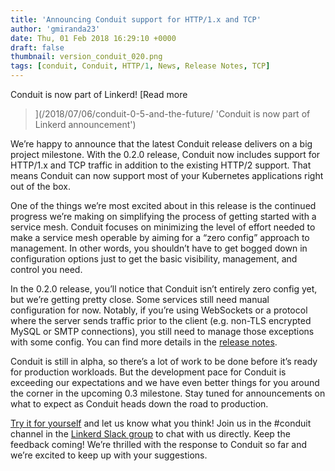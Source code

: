 ```yaml
---
title: 'Announcing Conduit support for HTTP/1.x and TCP'
author: 'gmiranda23'
date: Thu, 01 Feb 2018 16:29:10 +0000
draft: false
thumbnail: version_conduit_020.png
tags: [conduit, Conduit, HTTP/1, News, Release Notes, TCP]
---
```


Conduit is now part of Linkerd! [Read more
>](/2018/07/06/conduit-0-5-and-the-future/ 'Conduit is now part of Linkerd
announcement')

We’re happy to announce that the latest Conduit release delivers on a big
project milestone. With the 0.2.0 release, Conduit now includes support for
HTTP/1.x and TCP traffic in addition to the existing HTTP/2 support. That means
Conduit can now support most of your Kubernetes applications right out of the
box.

One of the things we’re most excited about in this release is the continued
progress we’re making on simplifying the process of getting started with a
service mesh. Conduit focuses on minimizing the level of effort needed to make a
service mesh operable by aiming for a “zero config” approach to management. In
other words, you shouldn’t have to get bogged down in configuration options just
to get the basic visibility, management, and control you need.

In the 0.2.0 release, you’ll notice that Conduit isn’t entirely zero config yet,
but we’re getting pretty close. Some services still need manual configuration
for now. Notably, if you’re using WebSockets or a protocol where the server
sends traffic prior to the client (e.g. non-TLS encrypted MySQL or SMTP
connections), you still need to manage those exceptions with some config. You
can find more details in the [release
notes](https://github.com/runconduit/conduit/releases/tag/v0.2.0).

Conduit is still in alpha, so there’s a lot of work to be done before it’s ready
for production workloads. But the development pace for Conduit is exceeding our
expectations and we have even better things for you around the corner in the
upcoming 0.3 milestone. Stay tuned for announcements on what to expect as
Conduit heads down the road to production.

[Try it for yourself](https://conduit.io/getting-started/) and let us know what
you think! Join us in the #conduit channel in the [Linkerd Slack
group](http://linkerd.slack.com) to chat with us directly. Keep the feedback
coming! We’re thrilled with the response to Conduit so far and we’re excited to
keep up with your suggestions.
